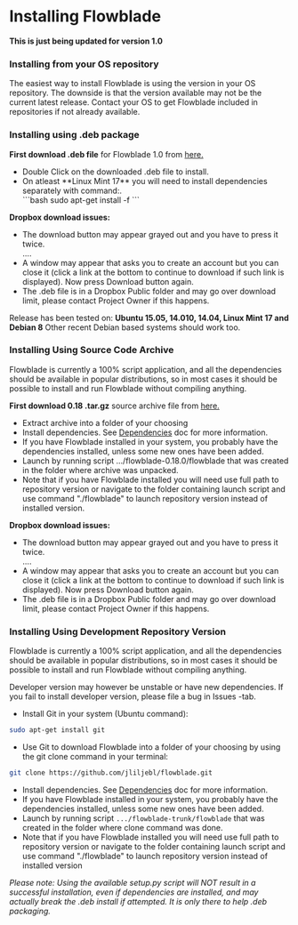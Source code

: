 # Installing Flowblade #

**This is just being updated for version 1.0**

### Installing from your OS repository

The easiest way to install Flowblade is using the version in your OS repository. The downside is that the version available may not be the current latest release. Contact your OS to get Flowblade included in repositories if not already available.

### Installing using .deb package

**First download .deb file** for Flowblade 1.0 from <a href="https://www.dropbox.com/s/9m2e9whcazjo1l8/flowblade-1.0.0-1_all.deb?dl=0">here.</a>  

<ul>
    <li>Double Click on the downloaded .deb file to install.</li>
    <li>On atleast **Linux Mint 17** you will need to install dependencies separately with command:.</li>
```bash
sudo apt-get install -f
```
</ul>

**Dropbox download issues:**

<ul>
    <li> The download button may appear grayed out and you have to press it twice.</li>
....<li> A window may appear that asks you to create an account but you can close it (click a link at the bottom to continue to download if such link is displayed). Now press Download button again.</li> 
 <li> The .deb file is in a Dropbox Public folder and may go over download limit, please contact Project Owner if this happens.</li>
</ul>

Release has been tested on: <b>Ubuntu 15.05, 14.010, 14.04, Linux Mint 17 and Debian 8</b>
Other recent Debian based systems should work too.

### Installing Using Source Code Archive

Flowblade is currently a 100% script application, and all the dependencies should be available in popular distributions, so in most cases it should be possible to install and run Flowblade without compiling anything.

**First download 0.18 .tar.gz** source archive file from <a href="https://www.dropbox.com/s/goligzl0lnhi77k/flowblade-1.0.0.tar.gz?dl=0">here.</a> 

  * Extract archive into a folder of your choosing
  * Install dependencies. See [Dependencies](./flowblade-trunk/docs/DEPENDENCIES.md) doc for more information.
  * If you have Flowblade installed in your system, you probably have the dependencies installed, unless some new ones have been added.
  * Launch by running script .../flowblade-0.18.0/flowblade that was created in the folder where archive was unpacked.
  * Note that if you have Flowblade installed you will need use full path to repository version or navigate to the folder containing launch script and use command "./flowblade" to launch repository version instead of installed version.

**Dropbox download issues:**

<ul>
    <li> The download button may appear grayed out and you have to press it twice.</li>
....<li> A window may appear that asks you to create an account but you can close it (click a link at the bottom to continue to download if such link is displayed). Now press Download button again.</li> 
 <li> The .deb file is in a Dropbox Public folder and may go over download limit, please contact Project Owner if this happens.</li>
</ul>

### Installing Using Development Repository Version

Flowblade is currently a 100% script application, and all the dependencies should be available in popular distributions, so in most cases it should be possible to install and run Flowblade without compiling anything.

Developer version may however be unstable or have new dependencies. If you fail to install developer version, please file a bug in Issues -tab.
  * Install Git in your system (Ubuntu command):
```bash
sudo apt-get install git
```
  * Use Git to download Flowblade into a folder of your choosing by using the git clone command in your terminal:
```bash
git clone https://github.com/jliljebl/flowblade.git
```
  * Install dependencies. See   [Dependencies](./flowblade-trunk/docs/DEPENDENCIES.md) doc for more information.
  * If you have Flowblade installed in your system, you probably have the dependencies installed, unless some new ones have been added.
  * Launch by running script ``.../flowblade-trunk/flowblade`` that was created in the folder where clone command was done.
  * Note that if you have Flowblade installed you will need use full path to repository version or navigate to the folder containing launch script and use command "./flowblade" to launch repository version instead of installed version
 
*Please note: Using the available setup.py script will NOT result in a successful installation, even if dependencies are installed, and may actually break the .deb install if attempted. It is only there to help .deb packaging.* 
